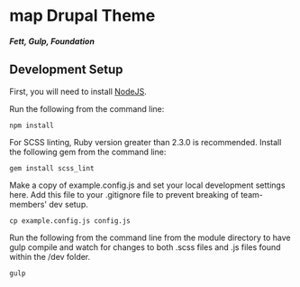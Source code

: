 # map Drupal Theme
##### Fett, Gulp, Foundation

## Development Setup

First, you will need to install [NodeJS](https://nodejs.org/en/download/package-manager/).

Run the following from the command line:

    npm install

For SCSS linting, Ruby version greater than 2.3.0 is recommended. Install the
following gem from the command line:

    gem install scss_lint

Make a copy of example.config.js and set your local development settings here.
Add this file to your .gitignore file to prevent breaking of team-members' dev
setup.

    cp example.config.js config.js

Run the following from the command line from the module directory to have gulp
compile and watch for changes to both .scss files and .js files found within
the /dev folder.

    gulp
